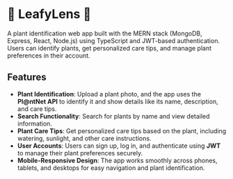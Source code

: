 # 🌿 **LeafyLens** 🌿

A plant identification web app built with the MERN stack (MongoDB, Express, React, Node.js) using TypeScript and JWT-based authentication. Users can identify plants, get personalized care tips, and manage plant preferences in their account.

## Features

- **Plant Identification**: Upload a plant photo, and the app uses the **Pl@ntNet API** to identify it and show details like its name, description, and care tips.
- **Search Functionality**: Search for plants by name and view detailed information.
- **Plant Care Tips**: Get personalized care tips based on the plant, including watering, sunlight, and other care instructions.
- **User Accounts**: Users can sign up, log in, and authenticate using **JWT** to manage their plant preferences securely.
- **Mobile-Responsive Design**: The app works smoothly across phones, tablets, and desktops for easy navigation and plant identification.
